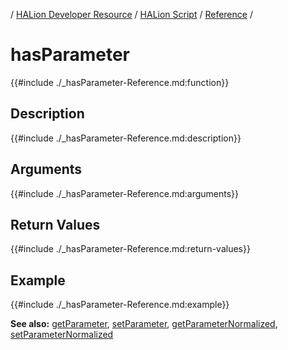 / [HALion Developer Resource](../../HALion-Developer-Resource.md) / [HALion Script](./HALion-Script.md) / [Reference](./Reference.md) /

# hasParameter

{{#include ./_hasParameter-Reference.md:function}}

## Description

{{#include ./_hasParameter-Reference.md:description}}

## Arguments

{{#include ./_hasParameter-Reference.md:arguments}}

## Return Values

{{#include ./_hasParameter-Reference.md:return-values}}

## Example

{{#include ./_hasParameter-Reference.md:example}}

**See also:** [getParameter](./getParameter.md), [setParameter](./setParameter.md), [getParameterNormalized](./getParameterNormalized.md), [setParameterNormalized](./setParameterNormalized.md)